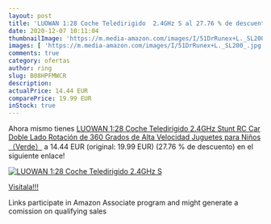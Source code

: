```yaml
---
layout: post
title: 'LUOWAN 1:28 Coche Teledirigido  2.4GHz S al 27.76 % de descuento'
date: 2020-12-07 10:11:04
thumbnailImage: 'https://m.media-amazon.com/images/I/51DrRunex+L._SL200_.jpg'
images: [ 'https://m.media-amazon.com/images/I/51DrRunex+L._SL200_.jpg' ]
comments: true
category: ofertas
author: ring
slug: B08HPFMWCR
description:
actualPrice: 14.44 EUR
comparePrice: 19.99 EUR
inStock: true
---
```


Ahora mismo tienes [LUOWAN 1:28 Coche Teledirigido  2.4GHz Stunt RC Car  Doble Lado Rotación de 360 Grados de Alta Velocidad  Juguetes para Niños（Verde）](https://www.amazon.es/dp/B08HPFMWCR/?tag=tolees-21) a 14.44 EUR (original: 19.99 EUR) (27.76 %  de descuento) en el siguiente enlace!

[![LUOWAN 1:28 Coche Teledirigido  2.4GHz S](https://m.media-amazon.com/images/I/51DrRunex+L._SL200_.jpg)](https://www.amazon.es/dp/B08HPFMWCR/?tag=tolees-21)

[Visítala!!!](https://www.amazon.es/dp/B08HPFMWCR/?tag=tolees-21)

Links participate in Amazon Associate program and might generate a comission on qualifying sales
